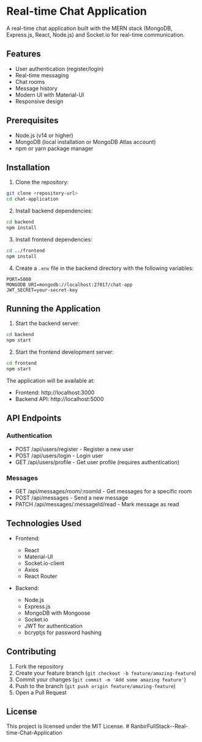 # Real-time Chat Application

A real-time chat application built with the MERN stack (MongoDB, Express.js, React, Node.js) and Socket.io for real-time communication.

## Features

- User authentication (register/login)
- Real-time messaging
- Chat rooms
- Message history
- Modern UI with Material-UI
- Responsive design

## Prerequisites

- Node.js (v14 or higher)
- MongoDB (local installation or MongoDB Atlas account)
- npm or yarn package manager

## Installation

1. Clone the repository:
```bash
git clone <repository-url>
cd chat-application
```

2. Install backend dependencies:
```bash
cd backend
npm install
```

3. Install frontend dependencies:
```bash
cd ../frontend
npm install
```

4. Create a `.env` file in the backend directory with the following variables:
```
PORT=5000
MONGODB_URI=mongodb://localhost:27017/chat-app
JWT_SECRET=your-secret-key
```

## Running the Application

1. Start the backend server:
```bash
cd backend
npm start
```

2. Start the frontend development server:
```bash
cd frontend
npm start
```

The application will be available at:
- Frontend: http://localhost:3000
- Backend API: http://localhost:5000

## API Endpoints

### Authentication
- POST /api/users/register - Register a new user
- POST /api/users/login - Login user
- GET /api/users/profile - Get user profile (requires authentication)

### Messages
- GET /api/messages/room/:roomId - Get messages for a specific room
- POST /api/messages - Send a new message
- PATCH /api/messages/:messageId/read - Mark message as read

## Technologies Used

- Frontend:
  - React
  - Material-UI
  - Socket.io-client
  - Axios
  - React Router

- Backend:
  - Node.js
  - Express.js
  - MongoDB with Mongoose
  - Socket.io
  - JWT for authentication
  - bcryptjs for password hashing

## Contributing

1. Fork the repository
2. Create your feature branch (`git checkout -b feature/amazing-feature`)
3. Commit your changes (`git commit -m 'Add some amazing feature'`)
4. Push to the branch (`git push origin feature/amazing-feature`)
5. Open a Pull Request

## License

This project is licensed under the MIT License. # RanbirFullStack--Real-time-Chat-Application

